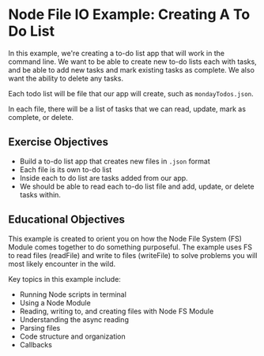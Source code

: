 # Node File IO Example: Creating A To Do List

In this example, we're creating a to-do list app that will work in the command line.  We want to be able to create new to-do lists each with tasks, and be able to add new tasks and mark existing tasks as complete.  We also want the ability to delete any tasks.

Each todo list will be file that our app will create, such as `mondayTodos.json`.

In each file, there will be a list of tasks that we can read, update, mark as complete, or delete.

## Exercise Objectives

- Build a to-do list app that creates new files in `.json` format
- Each file is its own to-do list
- Inside each to do list are tasks added from our app.
- We should be able to read each to-do list file and add, update, or delete tasks within.

## Educational Objectives

This example is created to orient you on how the Node File System (FS) Module comes together to do something purposeful.  The example uses FS to read files (readFile) and write to files (writeFile) to solve problems you will most likely encounter in the wild.  

Key topics in this example include:

- Running Node scripts in terminal
- Using a Node Module
- Reading, writing to, and creating files with Node FS Module
- Understanding the async reading
- Parsing files
- Code structure and organization
- Callbacks
